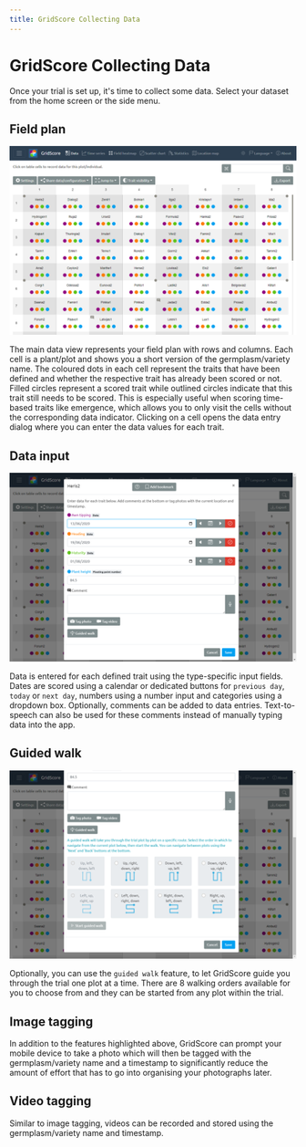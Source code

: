 ```yaml
---
title: GridScore Collecting Data
---
```


# GridScore Collecting Data

Once your trial is set up, it's time to collect some data. Select your dataset from the home screen or the side menu.

## Field plan

<img src="img/screenshot-grid.png" style="max-width: 100%;" alt="Data collection grid">

The main data view represents your field plan with rows and columns. Each cell is a plant/plot and shows you a short version of the germplasm/variety name. The coloured dots in each cell represent the traits that have been defined and whether the respective trait has already been scored or not. Filled circles represent a scored trait while outlined circles indicate that this trait still needs to be scored. This is especially useful when scoring time-based traits like emergence, which allows you to only visit the cells without the corresponding data indicator. Clicking on a cell opens the data entry dialog where you can enter the data values for each trait.

## Data input

<img src="img/screenshot-data-entry.png" style="max-width: 100%;" alt="Data collection entry">

Data is entered for each defined trait using the type-specific input fields. Dates are scored using a calendar or dedicated buttons for `previous day`, `today` or `next day`, numbers using a number input and categories using a dropdown box.
Optionally, comments can be added to data entries. Text-to-speech can also be used for these comments instead of manually typing data into the app.

## Guided walk

<img src="img/screenshot-guided-walk.png" style="max-width: 100%;" alt="Data collection guided walk">

Optionally, you can use the `guided walk` feature, to let GridScore guide you through the trial one plot at a time. There are 8 walking orders available for you to choose from and they can be started from any plot within the trial.

## Image tagging

In addition to the features highlighted above, GridScore can prompt your mobile device to take a photo which will then be tagged with the germplasm/variety name and a timestamp to significantly reduce the amount of effort that has to go into organising your photographs later.

## Video tagging

Similar to image tagging, videos can be recorded and stored using the germplasm/variety name and timestamp.
